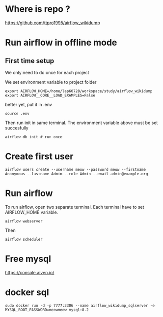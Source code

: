 # Where is repo ?

https://github.com/ttpro1995/airflow_wikidump

# Run airflow in offline mode

## First time setup
We only need to do once for each project

We set environment variable to project folder

```
export AIRFLOW_HOME=/home/lap60728/workspace/study/airflow_wikidump
export AIRFLOW__CORE__LOAD_EXAMPLES=False 
```
better yet, put it in .env
```
source .env
```

Then run init in same terminal. The environment variable above must be set succesfully 

```
airflow db init # run once
```

# Create first user
```
airflow users create --username meow --password meow --firstname Anonymous --lastname Admin --role Admin --email admin@example.org
```

# Run airflow 

To run airflow, open two separate terminal. Each terminal have to set AIRFLOW_HOME variable.  

```
airflow webserver
```

Then 

```
airflow scheduler
```


# Free mysql

https://console.aiven.io/

# docker sql

```
sudo docker run -d -p 7777:3306 --name airflow_wikidump_sqlserver -e MYSQL_ROOT_PASSWORD=meowmeow mysql:8.2
```
